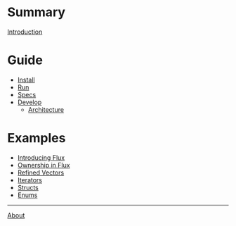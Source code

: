 # Summary

[Introduction](README.md)

# Guide

- [Install](guide/install.md)
- [Run](guide/run.md)
- [Specs](guide/specs.md)
- [Develop](dev/develop.md)
  - [Architecture](dev/architecture.md)

# Examples

- [Introducing Flux](blog/01-introducing-flux.md)
- [Ownership in Flux](blog/02-ownership.md)
- [Refined Vectors]()
- [Iterators]()
- [Structs]()
- [Enums]()

-----------

[About](about.md)
